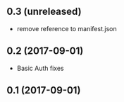 0.3 (unreleased)
----------------

- remove reference to manifest.json


0.2 (2017-09-01)
----------------

- Basic Auth fixes


0.1 (2017-09-01)
----------------
